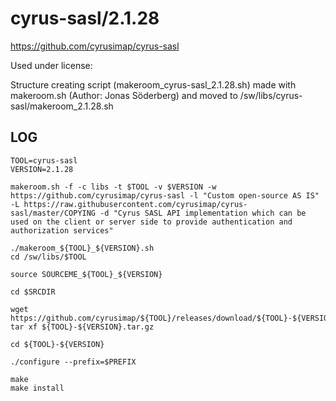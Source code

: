 cyrus-sasl/2.1.28
========================

<https://github.com/cyrusimap/cyrus-sasl>

Used under license:


Structure creating script (makeroom_cyrus-sasl_2.1.28.sh) made with makeroom.sh (Author: Jonas Söderberg) and moved to /sw/libs/cyrus-sasl/makeroom_2.1.28.sh

LOG
---

    TOOL=cyrus-sasl
    VERSION=2.1.28

    makeroom.sh -f -c libs -t $TOOL -v $VERSION -w https://github.com/cyrusimap/cyrus-sasl -l "Custom open-source AS IS" -L https://raw.githubusercontent.com/cyrusimap/cyrus-sasl/master/COPYING -d "Cyrus SASL API implementation which can be used on the client or server side to provide authentication and authorization services"

    ./makeroom_${TOOL}_${VERSION}.sh
    cd /sw/libs/$TOOL

    source SOURCEME_${TOOL}_${VERSION}

    cd $SRCDIR

    wget https://github.com/cyrusimap/${TOOL}/releases/download/${TOOL}-${VERSION}/${TOOL}-${VERSION}.tar.gz
    tar xf ${TOOL}-${VERSION}.tar.gz

    cd ${TOOL}-${VERSION}

    ./configure --prefix=$PREFIX

    make
    make install

